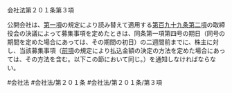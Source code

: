 会社法第２０１条第３項

公開会社は、[第一項](会社法＿＿＿＿第２０１条第１項)の規定により読み替えて適用する[第百九十九条第二項](会社法＿＿＿＿第１９９条第２項)の取締役会の決議によって募集事項を定めたときは、同条第一項第四号の期日（同号の期間を定めた場合にあっては、その期間の初日）の二週間前までに、株主に対し、当該募集事項（[前項](会社法＿＿＿＿第２０１条第２項)の規定により払込金額の決定の方法を定めた場合にあっては、その方法を含む。以下この節において同じ。）を通知しなければならない。

#会社法
#会社法/第２０１条
#会社法/第２０１条/第３項
